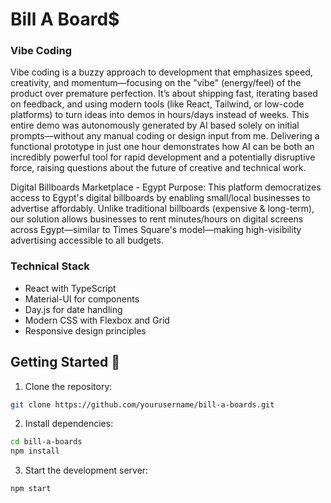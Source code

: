 # Bill A Board$ 


### Vibe Coding
Vibe coding is a buzzy approach to development that emphasizes speed, creativity, and momentum—focusing on the "vibe" (energy/feel) of the product over premature perfection. It’s about shipping fast, iterating based on feedback, and using modern tools (like React, Tailwind, or low-code platforms) to turn ideas into demos in hours/days instead of weeks.
This entire demo was autonomously generated by AI based solely on initial prompts—without any manual coding or design input from me. Delivering a functional prototype in just one hour demonstrates how AI can be both an incredibly powerful tool for rapid development and a potentially disruptive force, raising questions about the future of creative and technical work.

Digital Billboards Marketplace - Egypt
Purpose:
This platform democratizes access to Egypt's digital billboards by enabling small/local businesses to advertise affordably. Unlike traditional billboards (expensive & long-term), our solution allows businesses to rent minutes/hours on digital screens across Egypt—similar to Times Square's model—making high-visibility advertising accessible to all budgets.



### Technical Stack
- React with TypeScript
- Material-UI for components
- Day.js for date handling
- Modern CSS with Flexbox and Grid
- Responsive design principles

## Getting Started 🚀

1. Clone the repository:
```bash
git clone https://github.com/yourusername/bill-a-boards.git
```

2. Install dependencies:
```bash
cd bill-a-boards
npm install
```

3. Start the development server:
```bash
npm start
```



